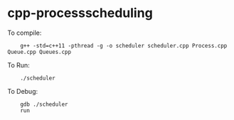 # cpp-processscheduling
To compile:
```
    g++ -std=c++11 -pthread -g -o scheduler scheduler.cpp Process.cpp Queue.cpp Queues.cpp
```

To Run: 
```
    ./scheduler
```

To Debug:
```
    gdb ./scheduler
    run
```